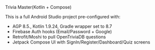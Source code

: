 Trivia Master(Kotlin + Compose)

This is a full Android Studio project pre-configured with:
- AGP 8.5., Kotlin 1.9.24, Gradle wrapper set to 8.7
- Firebase Auth hooks (Email/Password + Google)
- Retrofit/Moshi to pull OpenTriviaDB questions
- Jetpack Compose UI with SignIn/Register/Dashboard/Quiz screens



